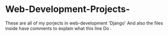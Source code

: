 # Web-Development-Projects-
These are all of my porjects in web-development 'Django' And also the files inside have comments to explain what this line Do .
